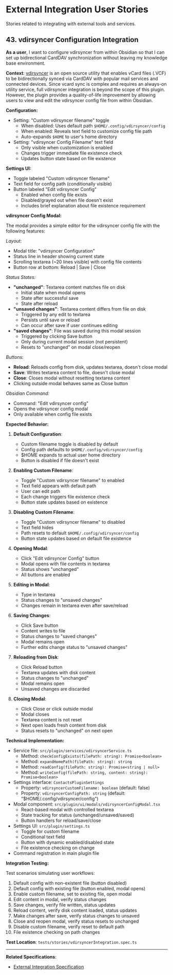 # External Integration User Stories

Stories related to integrating with external tools and services.

## 43. vdirsyncer Configuration Integration

**As a user**, I want to configure vdirsyncer from within Obsidian so that I can set up bidirectional CardDAV synchronization without leaving my knowledge base environment.

**Context**: [vdirsyncer](https://github.com/pimutils/vdirsyncer) is an open source utility that enables vCard files (.VCF) to be bidirectionally synced via CardDAV with popular mail services and connected devices. Since vcard sync is complex and requires an always-on utility service, full vdirsyncer integration is beyond the scope of this plugin. However, the plugin provides a quality-of-life improvement by allowing users to view and edit the vdirsyncer config file from within Obsidian.

**Configuration:**
- Setting: "Custom vdirsyncer filename" toggle
  - When disabled: Uses default path `$HOME/.config/vdirsyncer/config`
  - When enabled: Reveals text field to customize config file path
  - Auto-expands `$HOME` to user's home directory
- Setting: "vdirsyncer Config Filename" text field
  - Only visible when customization is enabled
  - Changes trigger immediate file existence check
  - Updates button state based on file existence

**Settings UI:**
- Toggle labeled "Custom vdirsyncer filename"
- Text field for config path (conditionally visible)
- Button labeled "Edit vdirsyncer Config"
  - Enabled when config file exists
  - Disabled/grayed out when file doesn't exist
  - Includes brief explanation about file existence requirement

**vdirsyncer Config Modal:**

The modal provides a simple editor for the vdirsyncer config file with the following features:

*Layout:*
- Modal title: "vdirsyncer Configuration"
- Status line in header showing current state
- Scrolling textarea (~20 lines visible) with config file contents
- Button row at bottom: Reload | Save | Close

*Status States:*
- **"unchanged"**: Textarea content matches file on disk
  - Initial state when modal opens
  - State after successful save
  - State after reload
- **"unsaved changes"**: Textarea content differs from file on disk
  - Triggered by any edit to textarea
  - Persists until save or reload
  - Can occur after save if user continues editing
- **"saved changes"**: File was saved during this modal session
  - Triggered by clicking Save button
  - Only during current modal session (not persistent)
  - Resets to "unchanged" on modal close/reopen

*Buttons:*
- **Reload**: Reloads config from disk, updates textarea, doesn't close modal
- **Save**: Writes textarea content to file, doesn't close modal
- **Close**: Closes modal without resetting textarea content
- Clicking outside modal behaves same as Close button

*Obsidian Command:*
- Command: "Edit vdirsyncer config"
- Opens the vdirsyncer config modal
- Only available when config file exists

**Expected Behavior:**

1. **Default Configuration**:
   - Custom filename toggle is disabled by default
   - Config path defaults to `$HOME/.config/vdirsyncer/config`
   - $HOME expands to actual user home directory
   - Button is disabled if file doesn't exist

2. **Enabling Custom Filename**:
   - Toggle "Custom vdirsyncer filename" to enabled
   - Text field appears with default path
   - User can edit path
   - Each change triggers file existence check
   - Button state updates based on existence

3. **Disabling Custom Filename**:
   - Toggle "Custom vdirsyncer filename" to disabled
   - Text field hides
   - Path resets to default `$HOME/.config/vdirsyncer/config`
   - Button state updates based on default file existence

4. **Opening Modal**:
   - Click "Edit vdirsyncer Config" button
   - Modal opens with file contents in textarea
   - Status shows "unchanged"
   - All buttons are enabled

5. **Editing in Modal**:
   - Type in textarea
   - Status changes to "unsaved changes"
   - Changes remain in textarea even after save/reload

6. **Saving Changes**:
   - Click Save button
   - Content writes to file
   - Status changes to "saved changes"
   - Modal remains open
   - Further edits change status to "unsaved changes"

7. **Reloading from Disk**:
   - Click Reload button
   - Textarea updates with disk content
   - Status changes to "unchanged"
   - Modal remains open
   - Unsaved changes are discarded

8. **Closing Modal**:
   - Click Close or click outside modal
   - Modal closes
   - Textarea content is not reset
   - Next open loads fresh content from disk
   - Status resets to "unchanged" on next open

**Technical Implementation:**
- Service file: `src/plugin/services/vdirsyncerService.ts`
  - Method: `checkConfigExists(filePath: string): Promise<boolean>`
  - Method: `expandHomePath(filePath: string): string`
  - Method: `readConfig(filePath: string): Promise<string | null>`
  - Method: `writeConfig(filePath: string, content: string): Promise<boolean>`
- Settings interface: `ContactsPluginSettings`
  - Property: `vdirsyncerCustomFilename: boolean` (default: false)
  - Property: `vdirsyncerConfigPath: string` (default: "$HOME/.config/vdirsyncer/config")
- Modal component: `src/plugin/ui/modals/vdirsyncerConfigModal.tsx`
  - React-based modal with controlled textarea
  - State tracking for status (unchanged/unsaved/saved)
  - Button handlers for reload/save/close
- Settings UI: `src/plugin/settings.ts`
  - Toggle for custom filename
  - Conditional text field
  - Button with dynamic enabled/disabled state
  - File existence checking on change
- Command registration in main plugin file

**Integration Testing:**

Test scenarios simulating user workflows:
1. Default config with non-existent file (button disabled)
2. Default config with existing file (button enabled, modal opens)
3. Enable custom filename, set to existing file, open modal
4. Edit content in modal, verify status changes
5. Save changes, verify file written, status updates
6. Reload content, verify disk content loaded, status updates
7. Make changes after save, verify status changes to unsaved
8. Close and reopen modal, verify status resets to unchanged
9. Disable custom filename, verify reset to default path
10. File existence checking on path changes

**Test Location**: `tests/stories/vdirsyncerIntegration.spec.ts`

---

**Related Specifications**: 
- [External Integration Specification](../specifications/external-integration-spec.md)
